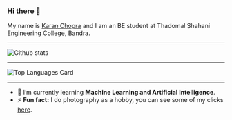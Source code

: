 ### Hi there 👋

My name is [Karan Chopra](https://www.linkedin.com/in/karan-chopra-5802/) and I am an BE student at Thadomal Shahani Engineering College, Bandra.
<br><hr>
![Github stats](https://github-readme-stats.vercel.app/api?username=KaranChopra5802&theme=gruvbox_light&show_icons=true&count_private=true)<hr>
![Top Languages Card](https://github-readme-stats.vercel.app/api/top-langs/?username=KaranChopra5802&theme=gruvbox_light&layout=compact)<hr>
- 🌱 I’m currently learning **Machine Learning and Artificial Intelligence**.
- ⚡ **Fun fact:** I do photography as a hobby, you can see some of my clicks [here](https://www.instagram.com/_.just_a_hobby_/).
<!--
- 🔭 I’m currently working on ...
- 👯 I’m looking to collaborate on ...
- 🤔 I’m looking for help with ...
- 💬 Ask me about ...
- 📫 How to reach me: ...
- 😄 Pronouns: ...
-->
